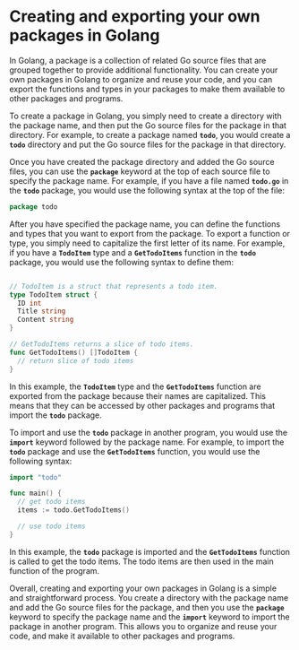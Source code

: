 # Creating and exporting your own packages in Golang

In Golang, a package is a collection of related Go source files that are grouped together to provide additional functionality. You can create your own packages in Golang to organize and reuse your code, and you can export the functions and types in your packages to make them available to other packages and programs.

To create a package in Golang, you simply need to create a directory with the package name, and then put the Go source files for the package in that directory. For example, to create a package named **`todo`**, you would create a **`todo`** directory and put the Go source files for the package in that directory.

Once you have created the package directory and added the Go source files, you can use the **`package`** keyword at the top of each source file to specify the package name. For example, if you have a file named **`todo.go`** in the **`todo`** package, you would use the following syntax at the top of the file:

```go
package todo
```

After you have specified the package name, you can define the functions and types that you want to export from the package. To export a function or type, you simply need to capitalize the first letter of its name. For example, if you have a **`TodoItem`** type and a **`GetTodoItems`** function in the **`todo`** package, you would use the following syntax to define them:

```go

// TodoItem is a struct that represents a todo item.
type TodoItem struct {
  ID int
  Title string
  Content string
}

// GetTodoItems returns a slice of todo items.
func GetTodoItems() []TodoItem {
  // return slice of todo items
}
```

In this example, the **`TodoItem`** type and the **`GetTodoItems`** function are exported from the package because their names are capitalized. This means that they can be accessed by other packages and programs that import the **`todo`** package.

To import and use the **`todo`** package in another program, you would use the **`import`** keyword followed by the package name. For example, to import the **`todo`** package and use the **`GetTodoItems`** function, you would use the following syntax:

```go
import "todo"

func main() {
  // get todo items
  items := todo.GetTodoItems()

  // use todo items
}
```

In this example, the **`todo`** package is imported and the **`GetTodoItems`** function is called to get the todo items. The todo items are then used in the main function of the program.

Overall, creating and exporting your own packages in Golang is a simple and straightforward process. You create a directory with the package name and add the Go source files for the package, and then you use the **`package`** keyword to specify the package name and the **`import`** keyword to import the package in another program. This allows you to organize and reuse your code, and make it available to other packages and programs.
